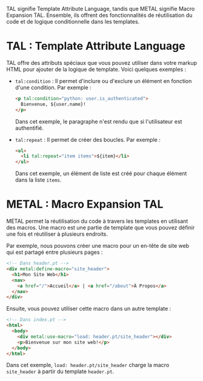 TAL signifie Template Attribute Language, tandis que METAL signifie Macro Expansion TAL. Ensemble, ils offrent des fonctionnalités de réutilisation du code et de logique conditionnelle dans les templates.

# TAL : Template Attribute Language

TAL offre des attributs spéciaux que vous pouvez utiliser dans votre markup HTML pour ajouter de la logique de template. Voici quelques exemples :

- `tal:condition` : Il permet d'inclure ou d'exclure un élément en fonction d'une condition. Par exemple :

    ```html
    <p tal:condition="python: user.is_authenticated">
      Bienvenue, ${user.name}!
    </p>
    ```
    
    Dans cet exemple, le paragraphe n'est rendu que si l'utilisateur est authentifié.
    
- `tal:repeat` : Il permet de créer des boucles. Par exemple :

    ```html
    <ul>
      <li tal:repeat="item items">${item}</li>
    </ul>
    ```
    
    Dans cet exemple, un élément de liste est créé pour chaque élément dans la liste `items`.

# METAL : Macro Expansion TAL

METAL permet la réutilisation du code à travers les templates en utilisant des macros. Une macro est une partie de template que vous pouvez définir une fois et réutiliser à plusieurs endroits.

Par exemple, nous pouvons créer une macro pour un en-tête de site web qui est partagé entre plusieurs pages :

```html
<!-- Dans header.pt -->
<div metal:define-macro="site_header">
  <h1>Mon Site Web</h1>
  <nav>
    <a href="/">Accueil</a> | <a href="/about">À Propos</a>
  </nav>
</div>
```

Ensuite, vous pouvez utiliser cette macro dans un autre template :

```html
<!-- Dans index.pt -->
<html>
  <body>
    <div metal:use-macro="load: header.pt/site_header"></div>
    <p>Bienvenue sur mon site web!</p>
  </body>
</html>
```

Dans cet exemple, `load: header.pt/site_header` charge la macro `site_header` à partir du template `header.pt`.